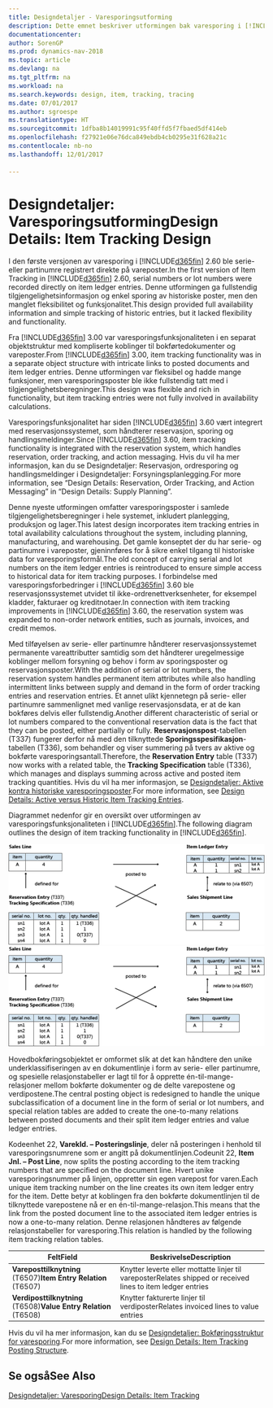 ```yaml
---
title: Designdetaljer - Varesporingsutforming
description: Dette emnet beskriver utformingen bak varesporing i [!INCLUDE[d365fin](includes/d365fin_md.MD)].
documentationcenter: 
author: SorenGP
ms.prod: dynamics-nav-2018
ms.topic: article
ms.devlang: na
ms.tgt_pltfrm: na
ms.workload: na
ms.search.keywords: design, item, tracking, tracing
ms.date: 07/01/2017
ms.author: sgroespe
ms.translationtype: HT
ms.sourcegitcommit: 1dfba8b14019991c95f40ffd5f7fbaed5df414eb
ms.openlocfilehash: f27921e06e76dca849ebdb4cb0295e31f628a21c
ms.contentlocale: nb-no
ms.lasthandoff: 12/01/2017

---
```

# <a name="design-details-item-tracking-design"></a><span data-ttu-id="2926d-103">Designdetaljer: Varesporingsutforming</span><span class="sxs-lookup"><span data-stu-id="2926d-103">Design Details: Item Tracking Design</span></span>
<span data-ttu-id="2926d-104">I den første versjonen av varesporing i [!INCLUDE[d365fin](includes/d365fin_md.md)] 2.60 ble serie- eller partinumre registrert direkte på vareposter.</span><span class="sxs-lookup"><span data-stu-id="2926d-104">In the first version of Item Tracking in [!INCLUDE[d365fin](includes/d365fin_md.md)] 2.60, serial numbers or lot numbers were recorded directly on item ledger entries.</span></span> <span data-ttu-id="2926d-105">Denne utformingen ga fullstendig tilgjengelighetsinformasjon og enkel sporing av historiske poster, men den manglet fleksibilitet og funksjonalitet.</span><span class="sxs-lookup"><span data-stu-id="2926d-105">This design provided full availability information and simple tracking of historic entries, but it lacked flexibility and functionality.</span></span>  

<span data-ttu-id="2926d-106">Fra [!INCLUDE[d365fin](includes/d365fin_md.md)] 3.00 var varesporingsfunksjonaliteten i en separat objektstruktur med kompliserte koblinger til bokførtedokumenter og vareposter.</span><span class="sxs-lookup"><span data-stu-id="2926d-106">From [!INCLUDE[d365fin](includes/d365fin_md.md)] 3.00, item tracking functionality was in a separate object structure with intricate links to posted documents and item ledger entries.</span></span> <span data-ttu-id="2926d-107">Denne utformingen var fleksibel og hadde mange funksjoner, men varesporingsposter ble ikke fullstendig tatt med i tilgjengelighetsberegninger.</span><span class="sxs-lookup"><span data-stu-id="2926d-107">This design was flexible and rich in functionality, but item tracking entries were not fully involved in availability calculations.</span></span>  

<span data-ttu-id="2926d-108">Varesporingsfunksjonalitet har siden [!INCLUDE[d365fin](includes/d365fin_md.md)] 3.60 vært integrert med reservasjonssystemet, som håndterer reservasjon, sporing og handlingsmeldinger.</span><span class="sxs-lookup"><span data-stu-id="2926d-108">Since [!INCLUDE[d365fin](includes/d365fin_md.md)] 3.60, item tracking functionality is integrated with the reservation system, which handles reservation, order tracking, and action messaging.</span></span> <span data-ttu-id="2926d-109">Hvis du vil ha mer informasjon, kan du se Designdetaljer: Reservasjon, ordresporing og handlingsmeldinger i Designdetaljer: Forsyningsplanlegging.</span><span class="sxs-lookup"><span data-stu-id="2926d-109">For more information, see “Design Details: Reservation, Order Tracking, and Action Messaging” in “Design Details: Supply Planning”.</span></span>  

<span data-ttu-id="2926d-110">Denne nyeste utformingen omfatter varesporingsposter i samlede tilgjengelighetsberegninger i hele systemet, inkludert planlegging, produksjon og lager.</span><span class="sxs-lookup"><span data-stu-id="2926d-110">This latest design incorporates item tracking entries in total availability calculations throughout the system, including planning, manufacturing, and warehousing.</span></span> <span data-ttu-id="2926d-111">Det gamle konseptet der du har serie- og partinumre i vareposter, gjeninnføres for å sikre enkel tilgang til historiske data for varesporingsformål.</span><span class="sxs-lookup"><span data-stu-id="2926d-111">The old concept of carrying serial and lot numbers on the item ledger entries is reintroduced to ensure simple access to historical data for item tracking purposes.</span></span> <span data-ttu-id="2926d-112">I forbindelse med varesporingsforbedringer i [!INCLUDE[d365fin](includes/d365fin_md.md)] 3.60 ble reservasjonssystemet utvidet til ikke-ordrenettverksenheter, for eksempel kladder, fakturaer og kreditnotaer.</span><span class="sxs-lookup"><span data-stu-id="2926d-112">In connection with item tracking improvements in [!INCLUDE[d365fin](includes/d365fin_md.md)] 3.60, the reservation system was expanded to non-order network entities, such as journals, invoices, and credit memos.</span></span>  

<span data-ttu-id="2926d-113">Med tilføyelsen av serie- eller partinumre håndterer reservasjonssystemet permanente vareattributter samtidig som det håndterer uregelmessige koblinger mellom forsyning og behov i form av sporingsposter og reservasjonsposter.</span><span class="sxs-lookup"><span data-stu-id="2926d-113">With the addition of serial or lot numbers, the reservation system handles permanent item attributes while also handling intermittent links between supply and demand in the form of order tracking entries and reservation entries.</span></span> <span data-ttu-id="2926d-114">Et annet ulikt kjennetegn på serie- eller partinumre sammenlignet med vanlige reservasjonsdata, er at de kan bokføres delvis eller fullstendig.</span><span class="sxs-lookup"><span data-stu-id="2926d-114">Another different characteristic of serial or lot numbers compared to the conventional reservation data is the fact that they can be posted, either partially or fully.</span></span> <span data-ttu-id="2926d-115">**Reservasjonspost**-tabellen (T337) fungerer derfor nå med den tilknyttede **Sporingsspesifikasjon**-tabellen (T336), som behandler og viser summering på tvers av aktive og bokførte varesporingsantall.</span><span class="sxs-lookup"><span data-stu-id="2926d-115">Therefore, the **Reservation Entry** table (T337) now works with a related table, the **Tracking Specification** table (T336), which manages and displays summing across active and posted item tracking quantities.</span></span> <span data-ttu-id="2926d-116">Hvis du vil ha mer informasjon, se [Designdetaljer: Aktive kontra historiske varesporingsposter](design-details-active-versus-historic-item-tracking-entries.md).</span><span class="sxs-lookup"><span data-stu-id="2926d-116">For more information, see [Design Details: Active versus Historic Item Tracking Entries](design-details-active-versus-historic-item-tracking-entries.md).</span></span>  

<span data-ttu-id="2926d-117">Diagrammet nedenfor gir en oversikt over utformingen av varesporingsfunksjonaliteten i [!INCLUDE[d365fin](includes/d365fin_md.md)].</span><span class="sxs-lookup"><span data-stu-id="2926d-117">The following diagram outlines the design of item tracking functionality in [!INCLUDE[d365fin](includes/d365fin_md.md)].</span></span>  

<span data-ttu-id="2926d-118">![Varesporingsutforming](media/design_details_item_tracking_design.png "design_details_item_tracking_design")</span><span class="sxs-lookup"><span data-stu-id="2926d-118">![Item tracking design](media/design_details_item_tracking_design.png "design_details_item_tracking_design")</span></span>  

<span data-ttu-id="2926d-119">Hovedbokføringsobjektet er omformet slik at det kan håndtere den unike underklassifiseringen av en dokumentlinje i form av serie- eller partinumre, og spesielle relasjonstabeller er lagt til for å opprette én-til-mange-relasjoner mellom bokførte dokumenter og de delte varepostene og verdipostene.</span><span class="sxs-lookup"><span data-stu-id="2926d-119">The central posting object is redesigned to handle the unique subclassification of a document line in the form of serial or lot numbers, and special relation tables are added to create the one-to-many relations between posted documents and their split item ledger entries and value ledger entries.</span></span>  

<span data-ttu-id="2926d-120">Kodeenhet 22, **Varekld. – Posteringslinje**, deler nå posteringen i henhold til varesporingsnumrene som er angitt på dokumentlinjen.</span><span class="sxs-lookup"><span data-stu-id="2926d-120">Codeunit 22, **Item Jnl. – Post Line**, now splits the posting according to the item tracking numbers that are specified on the document line.</span></span> <span data-ttu-id="2926d-121">Hvert unike varesporingsnummer på linjen, oppretter sin egen varepost for varen.</span><span class="sxs-lookup"><span data-stu-id="2926d-121">Each unique item tracking number on the line creates its own item ledger entry for the item.</span></span> <span data-ttu-id="2926d-122">Dette betyr at koblingen fra den bokførte dokumentlinjen til de tilknyttede varepostene nå er en én-til-mange-relasjon.</span><span class="sxs-lookup"><span data-stu-id="2926d-122">This means that the link from the posted document line to the associated item ledger entries is now a one-to-many relation.</span></span> <span data-ttu-id="2926d-123">Denne relasjonen håndteres av følgende relasjonstabeller for varesporing.</span><span class="sxs-lookup"><span data-stu-id="2926d-123">This relation is handled by the following item tracking relation tables.</span></span>  

|<span data-ttu-id="2926d-124">Felt</span><span class="sxs-lookup"><span data-stu-id="2926d-124">Field</span></span>|<span data-ttu-id="2926d-125">Beskrivelse</span><span class="sxs-lookup"><span data-stu-id="2926d-125">Description</span></span>|  
|---------------|---------------------------------------|  
|<span data-ttu-id="2926d-126">**Vareposttilknytning** (T6507)</span><span class="sxs-lookup"><span data-stu-id="2926d-126">**Item Entry Relation** (T6507)</span></span>|<span data-ttu-id="2926d-127">Knytter leverte eller mottatte linjer til vareposter</span><span class="sxs-lookup"><span data-stu-id="2926d-127">Relates shipped or received lines to item ledger entries</span></span>|  
|<span data-ttu-id="2926d-128">**Verdiposttilknytning** (T6508)</span><span class="sxs-lookup"><span data-stu-id="2926d-128">**Value Entry Relation** (T6508)</span></span>|<span data-ttu-id="2926d-129">Knytter fakturerte linjer til verdiposter</span><span class="sxs-lookup"><span data-stu-id="2926d-129">Relates invoiced lines to value entries</span></span>|  

<span data-ttu-id="2926d-130">Hvis du vil ha mer informasjon, kan du se [Designdetaljer: Bokføringsstruktur for varesporing](design-details-item-tracking-posting-structure.md).</span><span class="sxs-lookup"><span data-stu-id="2926d-130">For more information, see [Design Details: Item Tracking Posting Structure](design-details-item-tracking-posting-structure.md).</span></span>  

## <a name="see-also"></a><span data-ttu-id="2926d-131">Se også</span><span class="sxs-lookup"><span data-stu-id="2926d-131">See Also</span></span>  
[<span data-ttu-id="2926d-132">Designdetaljer: Varesporing</span><span class="sxs-lookup"><span data-stu-id="2926d-132">Design Details: Item Tracking</span></span>](design-details-item-tracking.md)


